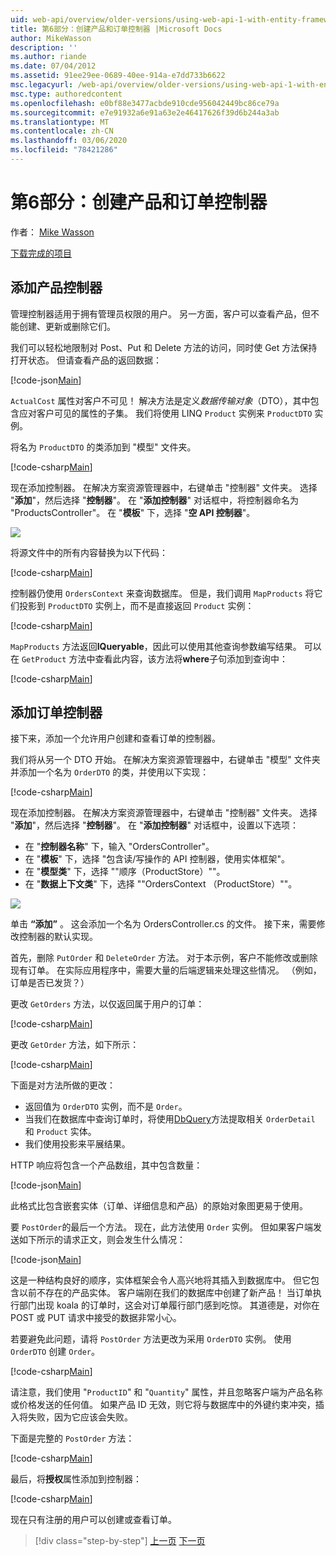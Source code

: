 ```yaml
---
uid: web-api/overview/older-versions/using-web-api-1-with-entity-framework-5/using-web-api-with-entity-framework-part-6
title: 第6部分：创建产品和订单控制器 |Microsoft Docs
author: MikeWasson
description: ''
ms.author: riande
ms.date: 07/04/2012
ms.assetid: 91ee29ee-0689-40ee-914a-e7dd733b6622
msc.legacyurl: /web-api/overview/older-versions/using-web-api-1-with-entity-framework-5/using-web-api-with-entity-framework-part-6
msc.type: authoredcontent
ms.openlocfilehash: e0bf88e3477acbde910cde956042449bc86ce79a
ms.sourcegitcommit: e7e91932a6e91a63e2e46417626f39d6b244a3ab
ms.translationtype: MT
ms.contentlocale: zh-CN
ms.lasthandoff: 03/06/2020
ms.locfileid: "78421286"
---
```

# <a name="part-6-creating-product-and-order-controllers"></a>第6部分：创建产品和订单控制器

作者： [Mike Wasson](https://github.com/MikeWasson)

[下载完成的项目](https://code.msdn.microsoft.com/ASP-NET-Web-API-with-afa30545)

## <a name="add-a-products-controller"></a>添加产品控制器

管理控制器适用于拥有管理员权限的用户。 另一方面，客户可以查看产品，但不能创建、更新或删除它们。

我们可以轻松地限制对 Post、Put 和 Delete 方法的访问，同时使 Get 方法保持打开状态。 但请查看产品的返回数据：

[!code-json[Main](using-web-api-with-entity-framework-part-6/samples/sample1.json?highlight=1)]

`ActualCost` 属性对客户不可见！ 解决方法是定义*数据传输对象*（DTO），其中包含应对客户可见的属性的子集。 我们将使用 LINQ `Product` 实例来 `ProductDTO` 实例。

将名为 `ProductDTO` 的类添加到 "模型" 文件夹。

[!code-csharp[Main](using-web-api-with-entity-framework-part-6/samples/sample2.cs)]

现在添加控制器。 在解决方案资源管理器中，右键单击 "控制器" 文件夹。 选择 "**添加**"，然后选择 "**控制器**"。 在 "**添加控制器**" 对话框中，将控制器命名为 &quot;ProductsController&quot;。 在 "**模板**" 下，选择 "**空 API 控制器**"。

![](using-web-api-with-entity-framework-part-6/_static/image1.png)

将源文件中的所有内容替换为以下代码：

[!code-csharp[Main](using-web-api-with-entity-framework-part-6/samples/sample3.cs)]

控制器仍使用 `OrdersContext` 来查询数据库。 但是，我们调用 `MapProducts` 将它们投影到 `ProductDTO` 实例上，而不是直接返回 `Product` 实例：

[!code-csharp[Main](using-web-api-with-entity-framework-part-6/samples/sample4.cs?highlight=1)]

`MapProducts` 方法返回**IQueryable**，因此可以使用其他查询参数编写结果。 可以在 `GetProduct` 方法中查看此内容，该方法将**where**子句添加到查询中：

[!code-csharp[Main](using-web-api-with-entity-framework-part-6/samples/sample5.cs?highlight=2)]

## <a name="add-an-orders-controller"></a>添加订单控制器

接下来，添加一个允许用户创建和查看订单的控制器。

我们将从另一个 DTO 开始。 在解决方案资源管理器中，右键单击 "模型" 文件夹并添加一个名为 `OrderDTO` 的类，并使用以下实现：

[!code-csharp[Main](using-web-api-with-entity-framework-part-6/samples/sample6.cs)]

现在添加控制器。 在解决方案资源管理器中，右键单击 "控制器" 文件夹。 选择 "**添加**"，然后选择 "**控制器**"。 在 "**添加控制器**" 对话框中，设置以下选项：

- 在 "**控制器名称**" 下，输入 "OrdersController"。
- 在 "**模板**" 下，选择 "包含读/写操作的 API 控制器，使用实体框架"。
- 在 "**模型类**" 下，选择 "&quot;顺序（ProductStore）"&quot;。
- 在 "**数据上下文类**" 下，选择 "&quot;OrdersContext （ProductStore）"&quot;。

![](using-web-api-with-entity-framework-part-6/_static/image2.png)

单击 **“添加”** 。 这会添加一个名为 OrdersController.cs 的文件。 接下来，需要修改控制器的默认实现。

首先，删除 `PutOrder` 和 `DeleteOrder` 方法。 对于本示例，客户不能修改或删除现有订单。 在实际应用程序中，需要大量的后端逻辑来处理这些情况。 （例如，订单是否已发货？）

更改 `GetOrders` 方法，以仅返回属于用户的订单：

[!code-csharp[Main](using-web-api-with-entity-framework-part-6/samples/sample7.cs)]

更改 `GetOrder` 方法，如下所示：

[!code-csharp[Main](using-web-api-with-entity-framework-part-6/samples/sample8.cs)]

下面是对方法所做的更改：

- 返回值为 `OrderDTO` 实例，而不是 `Order`。
- 当我们在数据库中查询订单时，将使用[DbQuery](https://msdn.microsoft.com/library/gg696395)方法提取相关 `OrderDetail` 和 `Product` 实体。
- 我们使用投影来平展结果。

HTTP 响应将包含一个产品数组，其中包含数量：

[!code-json[Main](using-web-api-with-entity-framework-part-6/samples/sample9.json)]

此格式比包含嵌套实体（订单、详细信息和产品）的原始对象图更易于使用。

要 `PostOrder`的最后一个方法。 现在，此方法使用 `Order` 实例。 但如果客户端发送如下所示的请求正文，则会发生什么情况：

[!code-json[Main](using-web-api-with-entity-framework-part-6/samples/sample10.json)]

这是一种结构良好的顺序，实体框架会令人高兴地将其插入到数据库中。 但它包含以前不存在的产品实体。 客户端刚在我们的数据库中创建了新产品！ 当订单执行部门出现 koala 的订单时，这会对订单履行部门感到吃惊。 其道德是，对你在 POST 或 PUT 请求中接受的数据非常小心。

若要避免此问题，请将 `PostOrder` 方法更改为采用 `OrderDTO` 实例。 使用 `OrderDTO` 创建 `Order`。

[!code-csharp[Main](using-web-api-with-entity-framework-part-6/samples/sample11.cs)]

请注意，我们使用 "`ProductID`" 和 "`Quantity`" 属性，并且忽略客户端为产品名称或价格发送的任何值。 如果产品 ID 无效，则它将与数据库中的外键约束冲突，插入将失败，因为它应该会失败。

下面是完整的 `PostOrder` 方法：

[!code-csharp[Main](using-web-api-with-entity-framework-part-6/samples/sample12.cs)]

最后，将**授权**属性添加到控制器：

[!code-csharp[Main](using-web-api-with-entity-framework-part-6/samples/sample13.cs)]

现在只有注册的用户可以创建或查看订单。

> [!div class="step-by-step"]
> [上一页](using-web-api-with-entity-framework-part-5.md)
> [下一页](using-web-api-with-entity-framework-part-7.md)
